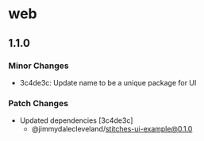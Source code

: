 # web

## 1.1.0

### Minor Changes

- 3c4de3c: Update name to be a unique package for UI

### Patch Changes

- Updated dependencies [3c4de3c]
  - @jimmydalecleveland/stitches-ui-example@0.1.0
